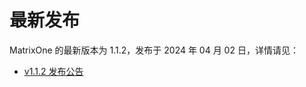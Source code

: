 # **最新发布**

MatrixOne 的最新版本为 1.1.2，发布于 2024 年 04 月 02 日，详情请见：  

* [v1.1.2 发布公告](../Release-Notes/v1.1.2.md)
